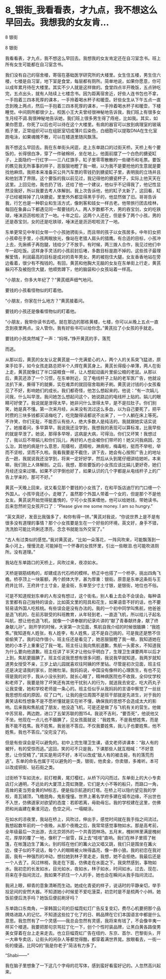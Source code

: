 # 8_银街_我看看表，才九点，我不想这么早回去。我想我的女友肯...

8 银街

8 银街

我看看表，才九点，我不想这么早回去。我想我的女友肯定还在自习室念书。班上所有女生可能都在自习室念书。

我们没有自己的宿舍楼，寄宿在基础医学研究所的大楼里。女生住五楼，男生住六楼，七楼是自习室，地下室是食堂，每层都有厕所。简单地说，如果你愿意，你可以成年累月待在大楼里。其实不少人就是这样做的。食堂四点半开晚饭，五点钟吃完，五点出头，就有人陆续上七楼念书。因为距离宿舍近，好些人连书包也不拿，一手抱着三四本死厚的课本，一手拎着喝水杯子和暖壶。好些女生从下午五点一直念到晚上两点，然后一手抱着三四本死厚的课本，一手拎着喝水杯子和暖壶，下楼睡觉。中间厕所都很少上。校医小王大夫曾经很神秘地告诉我，我们班上有很多女生月经不调.我很神秘地告诉她，我们班上很多男生得了痔疮，比如我。其实，如果你愿意，你死了以后也可以待在这个大楼里。有病的器官可以放到病理室的玻璃瓶子里，正常组织可以在组胚室切成薄片后染色，白细胞可以提取DNA在生化室跑电泳，如果魂魄不散，可以在楼道里随风飘荡。

我不想这么早回去。我在东单街头闲逛，走上东单路口的过街天桥。天桥上有个要饭的，长得很白净，穿了一件破棉袄，坐在地上。他面前摆了一个白色的搪瓷缸子，上面隐约一行红字——三八红旗手，缸子里零零散散的一些硬币和毛票。要饭的瞧见我无所事事的样子，恶狠狠地瞪了我一眼，以为我不是要抢他的生意就是要找他麻烦。我把本来准备买公共汽车票的零钱扔到搪瓷缸子里，表明我的立场并且和他划清了界限。这个要饭的我以前见过，我记得他的搪瓷杯子，实际上他天天在这里。上回见他，我也扔了钱，还给了他一个建议，他似乎不记得我了，他记性显然没我好，所以我要去考人体解剖。我上次告诉他，他的缸子太新了，这回看，缸子已经被摔掉了几块搪瓷，里里外外都显得黑乎乎的，他显然做了旧。哥哥告诉我，行乞也是一种职业和生活方式，像刺客和妓女一样古老。他带旅行团去桂林，每回在象鼻山下都遇见同一帮要钱的人。两人岁数都不大，男的吞宝剑，女的吃铁球，唾沫沥沥啦啦流了一地。十年之后，这两个人还在，但是多了两个小孩，男的还是吞宝剑，女的还是吃铁球，唾沫还是沥沥啦啦流了一地。

东单更常见中年妇女带一个小孩驰骋街头，而且带的孩子以女孩居多。中年妇女把小孩牵在手里，小孩两眼放光，像站在老猎人肩头的猎鹰。有合适的目标，小孩冲上去，先揪裤子再抱腿，钱给少了不放手。有时候，两三拨人合作，我见过他们中午一起吃饭。这样身手灵活的小孩前封后堵，多数目标是跑不掉的。这些孩子最理解爱情，利润最高的目标是成对的青年男女。男的被抱住大腿，女友香香地站在旁边看着，很少有不掏钱的。有回，黄芪和他胸大无脑的女友在东单街上行走，黄芪躲闪不及被抱住大腿，他顺势蹲下，他的脑袋和小女孩站着一样高。

“小朋友，你多大年纪了？”黄芪细声细气地问。

要钱的小孩看怪物似的盯着他。

“小朋友，你家在什么地方？”黄芪接着问。

要钱的小孩还是像看怪物似的盯着他。

“小朋友，我带你读书去吧。就在那边的那栋黄楼，七楼，你可以从晚上五点一直念到夜里两点。没人管你。我有好些书可以给你念。”黄芪拉了小女孩的手就走。

要钱的小孩突然喊了一声：“妈呀。”挣开黄芪的手，落荒

而逃。

从那以后，黄芪的女友认定黄芪是一个充满爱心的人，两个人的关系突飞猛进，原来手拉手，如今女孩走路总把半个人焊在黄芪身上。黄芪长得瘦小单薄，两人在街上走，黄芪就像扛了半口袋粮食一样，让人想起动画片里偷公粮的老鼠。从那以后，黄芪还添了一个习惯，在东单附近，见了电线杆子上贴的老军医广告，他就设法扒下来，撕得下的就撕，实在难弄的就回宿舍取刷子刷。黄芪说讨钱的小女孩看见了不好，影响她们的成长。我们都奇怪，他怎么想起来的。他说：“有一次娟儿问我，什么叫早泄。我问她怎么想起问这个，她说路边的电线杆上贴的。娟儿的眼睛可好使了。我说就是泄得太早，她非问什么泄得太早，是不是拉肚子。你们别笑，她是真不懂。第一次来月经，从来没有流过这么多血，以为自己要死了，把平时攒的三块多钱都买话梅吃了，吃完酸得话都说不出来了，一个人躺在床上等死。不许笑，你们无耻，不能否认有些人，绝大多数人是纯洁的。我就跟她实话实说了。她接着问，多早算早，我说我还没学到，我想我的表现可以算标准，比我早些的就是早泄了。她说，那得多早呀，这病是大病，可得治。你们又坏笑！我想过了，我以后不带娟儿和你们玩儿，再好的人也会被你们带坏的！她又问我病因，怎么治，其他的病是什么意思，阳痿啦，遗精啦，淋病啦，梅毒啦，挺而不举啦，举而不坚啦，坚而不久啦。我看我要是不截住，讲下去，她会有心按照广告上的地址去一趟，我就说我还没学到，将来一定好好学，然后从头到尾仔细讲给她听。本来嘛，我们刚上人体解剖。之后，我想，那些要饭的小女孩应该比娟儿更好奇，她们月经还没来过哪。如果不识字倒也好了，如果认识的几个字都是从电线杆子上的广告上学来的，那可不好。”

黄芪一天晚上回来，说又看见那个要钱的小女孩了，在和平饭店迪厅的门口缠一个外国人。小孩毕竟还小，走眼了，虽然那个外国人带着一个女的，但是那个不是他女友。黄芪说开始觉得挺羞愧的，宁可小女孩来缠他，他可以给她钱，带她读书。后来忽然听见女孩开口了：“Please give me some money. I am so hungry.”

“英文真好，发音比我强多了，和你有得一拼。”黄芪对我说，“你说世界上是不是有很多没有道理的事情？那个小女孩要是生在一个好些的环境，英文好，身手不错，洗洗脸可能比巩俐还漂亮，念念书就能当外交官了。”

“古人有过类似的感觉。”我对黄芪说，“比如一朵落花，一阵风吹来，可能飘落到一条小河上，慢慢流走.可能掉在一个怀春的女孩怀里，引出一些眼泪.也可能吹进厕所。没有道理。”

我站在东单路口的天桥上，风吹过来，夜凉如水。

天桥是钢筋结构的，却建成古代石桥的模样。桥正中也搭了一个桥亭，挑出四角飞檐。桥亭顶上一块匾额，两个颜体大字，甚为厚重：银街。原意是东单这条街与王府井比邻，王府井寸土寸金，是金街，东单至少寸土寸银，是银街，地位也不俗。

可是不知道规划东单的人有没有想过，这个街名，别人看上去会不会误会。每种语言里都有自己独特的误会，比如英文里的阳具和花生，如果语音不好的话，也不要轻易请外国人吃核桃。有些误会是没有办法的。我的一个初中同学叫焦航，他爸爸是造飞机的，在前苏联受的科班教育，从年轻到老，一直造飞机，所以给儿子起名叫航，想让他也造飞机，就像一个讲奉献的纪录片讲的“献了青春献终身，献了终身献儿孙”。刚开学的时候，大家第一次见面，焦航自我介绍的时候很腼腆：“我姓焦。”我知道有人姓张，有人姓李，有人姓焦，这不是自己挑的，可是我还是憋不住偷偷笑了。我的动作很小，班主任还是看见了，她恶狠狠瞪了我一眼，我知道她在她的小本子上重重记了我一笔。班主任让我向焦航道歉，焦航一头雾水，不知道我为什么要向他道歉。班主任讲了半天才让他似乎明白了，生理卫生课要两年以后才上到，焦航更腼腆了。班主任说我思想有很多问题，我说我早就知道，我两岁就知道男女授受不亲，三岁上幼儿园就喜欢往阿姨的怀里钻。尽管是初次见面，班主任还是决定请我的家长，防微杜渐。我妈妈说，中国没有像样的心理医生，有也不见得是我的对手，我从小没长别的，就长心眼了，精神病医院也不收我，全仰仗学校和老师了，我要是除了坏笑还有其他干扰别人的行为，就送我去安定，吃大药丸子让我变傻，她和学校老师是一条心的。班主任似乎从我妈妈的言语中察觉了一丝丝我思想形成的原因，叹了口气，让我的座位周围不是班干部就是先进生，对于我的黄笑话和性想象不是不愿听懂就是实在听不懂，确保我的思想不会造成太大的影响。后来我和焦航成了朋友，他没造飞机，可是还是做了与飞机有关的营生。他做中苏贸易，两边跑，进口了五架苏联的图154。我说不吉利，“要吾死”，他说他又不坐。他现在一点儿也不腼腆了，见女孩面就说：“我姓焦，不是我想姓焦，而是我不能不姓焦。我不姓焦，我爸爸不答应。不仅我要姓焦，我儿子也要姓焦，他不姓焦，我也不答应。”没完没了的。

但是有些误会是可以避免的。初中上完生理卫生课，语文老师讲课本：“敌人有的被歼，有的受惊而逃。”这回，笑的可不只是我，下课那些人就互相喊：“不好意思，让你受精了。”其实是用词不好，本可以改成“敌人有的被击毙，有的落荒而逃”。东单的命名也属于可以避免的一类，银街，他卖金，你卖银，多难听。本可以改成铜街、钻石街之类。

过街桥下车如流水，前灯橙黄，尾灯樱红，从桥下闪闪而过。东单街上的大小专卖店灯火通明，不远处的大厦顶上霓虹旖旎，它们是大小不等的船只，而路口一角，高耸的麦当劳金黄的M标志，便是指示航道的灯塔。在桥上可以隐约望见我的学校，青瓦铺顶，飞檐翘角，鬼影憧憧。世界上著名学府多建在城市边缘，不出世也不入世，仿佛道家对欲望的态度：若即若离，毋助毋忘。我的学校建在这里，仿佛把和尚庙建在秦淮河边，色空之间，一塌糊涂。

在如水的凉夜里，我站在桥上，风吹过，伸出手，感觉时间就在我手指之间流过。我想起数年前的一个夜晚，从那个夜晚之后，我常常感觉事物如水。那是高考前，全年级最后一次出游，去北京郊外的一个共青团林场。五月末，槐树林里满是槐树花，厚厚的覆了一地，像积了一层雪，踩上去“吱吱”直响。我们在林子里搭了帐篷，在帐篷边生了篝火。别的班在他们的篝火边又唱又跳，我们只是围坐在篝火边，傻子似的不说话，每个人的眼睛被火映得晶亮，像一群小狼。我的初恋在我对面，我有一种强烈的冲动，想拉她到林子里走走，我想，她不会拒绝。我最后还是一个人去了。风过林梢，我走在下面，仿佛走在水面之下。我突然感到，事物如水。我初恋的长发如水，目光如水，夜如水，林子如水，时间如水。过去、现在、将来在手指间流过，我如果不抓住一个人的手，她也会在瞬间从我手指间流过。

我闭上眼，柳青的意象清晰而生动。她成化青瓷的样子，说话时的平静亲切，举手投足间的安然大器。不知道她小时候爱不爱吃菠菜，初恋时是不是梳两个小辫。她饭前便后洗手吗？她饭后便前刷牙吗？

东单路口东南角，一家韩国公司的巨幅霓虹灯广告反复变幻，费尽心机要把那个品牌烙进路人的记忆。不知道这些拉丁化了的日、韩品牌在它们本国语言中都是什么意思。我忽然有了一个灵感——我总会忽然有灵感，我将来有钱了，不会像辛夷一样买个楼道。我要把那句京骂拉丁化一下，创个个性时装品牌，让黑白黄各路俊男美女穿着在台上走来走去。也立巨幅霓虹广告在纽约、东京、首尔、巴黎街头，开一大串专卖店，让街头的闲杂人等都觉得酷，都穿着满世界晃。放眼看去，一街一街的傻逼。比阿Q的“我是你老子”简洁有力多了。

“Shabi——”

我在脑子里想象了一下这几个字母的花写体，感到蛮好看蛮好记的。人忽然高兴起来。